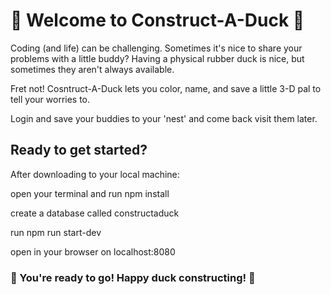 # :duck: Welcome to Construct-A-Duck :duck:

Coding (and life) can be challenging. Sometimes it's nice to share your problems with a little buddy? Having a physical rubber duck is nice, but sometimes they aren't always available.

Fret not! Cosntruct-A-Duck lets you color, name, and save a little 3-D pal to tell your worries to.

Login and save your buddies to your 'nest' and come back visit them later.

## Ready to get started?

After downloading to your local machine:

open your terminal and run npm install

create a database called constructaduck

run npm run start-dev

open in your browser on localhost:8080

### :duck: You're ready to go! Happy duck constructing! :duck:
